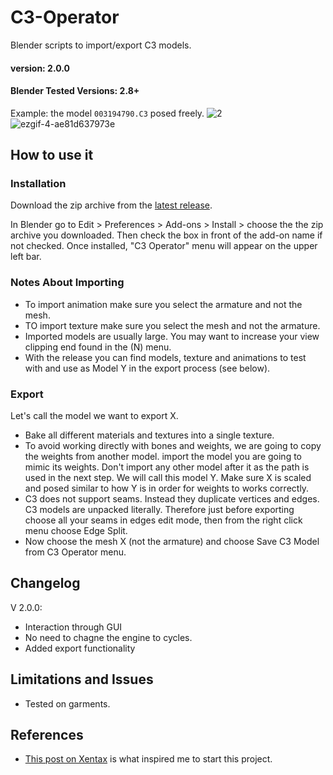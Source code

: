 # C3-Operator
Blender scripts to import/export C3 models.

#### version: 2.0.0
#### Blender Tested Versions: 2.8+


Example: the model `003194790.C3` posed freely.
![2](https://user-images.githubusercontent.com/84657141/119335019-72ac2c80-bc94-11eb-948a-c03d0aa9b78c.png)
![ezgif-4-ae81d637973e](https://user-images.githubusercontent.com/84657141/119988335-a9ed4700-bfce-11eb-8e33-cb1f1f857f5b.gif)


## How to use it
### Installation
Download the zip archive from the [latest release](https://github.com/Tachyon-S/C3-Operator/releases/tag/v2.0.0).

In Blender go to Edit > Preferences > Add-ons > Install > choose the the zip archive you downloaded.
Then check the box in front of the add-on name if not checked.
Once installed, "C3 Operator" menu will appear on the upper left bar.

### Notes About Importing
- To import animation make sure you select the armature and not the mesh.
- TO import texture make sure you select the mesh and not the armature.
- Imported models are usually large. You may want to increase your view clipping end found in the (N) menu.
- With the release you can find models, texture and animations to test with and use as Model Y in the export process (see below).

### Export
Let's call the model we want to export X.
- Bake all different materials and textures into a single texture.
- To avoid working directly with bones and weights, we are going to copy the weights from another model. import the model you are going to mimic its weights. Don't import any other model after it as the path is used in the next step. We will call this model Y. Make sure X is scaled and posed similar to how Y is in order for weights to works correctly.
- C3 does not support seams. Instead they duplicate vertices and edges. C3 models are unpacked literally. Therefore just before exporting choose all your seams in edges edit mode, then from the right click menu choose Edge Split.
- Now choose the mesh X (not the armature) and choose Save C3 Model from C3 Operator menu.


## Changelog
V 2.0.0:
- Interaction through GUI
- No need to chagne the engine to cycles.
- Added export functionality

## Limitations and Issues
- Tested on garments.

## References
- [This post on Xentax](https://forum.xentax.com/viewtopic.php?t=5582) is what inspired me to start this project.
